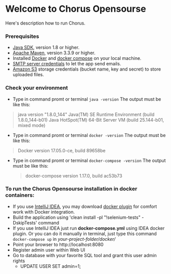 # Welcome to Chorus Opensourse

Here's description how to run Chorus.

### Prerequisites

 * [Java SDK](http://www.oracle.com/technetwork/java/javase/downloads/index.html), version 1.8 or higher.
 * [Apache Maven](http://maven.apache.org), version 3.3.9 or higher.
 * Installed [Docker](https://www.docker.com/community-edition#/download) and [docker compose](https://docs.docker.com/compose/install/) on your local machine.
 * [SMTP server credentials](https://docs.aws.amazon.com/ses/latest/DeveloperGuide/smtp-credentials.html) to let the app send emails.
 * [Amazon S3](http://aws.amazon.com/s3/) storage credentials (bucket name, key and secret) to store uploaded files.

### Check your environment
 * Type in command promt or terminal `java -version` 
 The output must be like this:
 >java version "1.8.0_144"
 Java(TM) SE Runtime Environment (build 1.8.0_144-b01)
 Java HotSpot(TM) 64-Bit Server VM (build 25.144-b01, mixed mode)
 * Type in command promt or terminal `docker -version` 
  The output must be like this:
  >Docker version 17.05.0-ce, build 89658be
 * Type in command promt or terminal `docker-compose -version` 
   The output must be like this:
   >docker-compose version 1.17.0, build ac53b73
   
### To run the Chorus Opensourse installation in docker containers:
 * If you use [IntelliJ IDEA](https://www.jetbrains.com/idea/download/), you may download [docker plugin](https://www.jetbrains.com/help/idea/docker.html) for comfort work with Docker integration.
 * Build the application using 'clean install -pl "!selenium-tests" -DskipTests' command
 * If you use IntelliJ IDEA just run **docker-compose.yml** using IDEA docker plugin. Or you can do it manually in terminal,
  just type this command `docker-compose up` in *your-project-folder/docker/*
 * Point your browser to http://localhost:8080
 * Register admin user within Web UI
 * Go to database with your favorite SQL tool and grant this user admin rights
   - UPDATE USER SET admin=1;